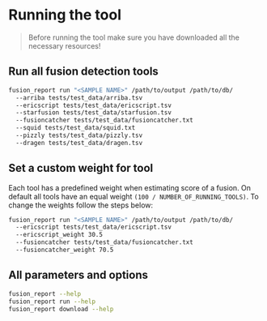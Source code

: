 # Running the tool

> Before running the tool make sure you have downloaded all the necessary resources!

## Run all fusion detection tools
   
```bash
fusion_report run "<SAMPLE NAME>" /path/to/output /path/to/db/
  --arriba tests/test_data/arriba.tsv
  --ericscript tests/test_data/ericscript.tsv
  --starfusion tests/test_data/starfusion.tsv
  --fusioncatcher tests/test_data/fusioncatcher.txt
  --squid tests/test_data/squid.txt
  --pizzly tests/test_data/pizzly.tsv
  --dragen tests/test_data/dragen.tsv
```

## Set a custom weight for tool

Each tool has a predefined weight when estimating score of a fusion. On default all tools have an equal weight
`(100 / NUMBER_OF_RUNNING_TOOLS)`. To change the weights follow the steps below:

```bash
fusion_report run "<SAMPLE NAME>" /path/to/output /path/to/db/
  --ericscript tests/test_data/ericscript.tsv
  --ericscript_weight 30.5
  --fusioncatcher tests/test_data/fusioncatcher.txt
  --fusioncatcher_weight 70.5
```

## All parameters and options

```bash
fusion_report --help
fusion_report run --help
fusion_report download --help
```